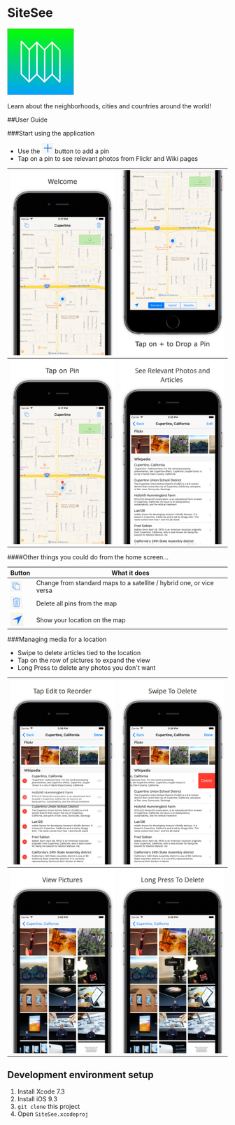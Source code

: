 
# SiteSee
![add](Images/Icon.png) 

Learn about the neighborhoods, cities and countries around the world!

<!-- Screenshots here -->

##User Guide

###Start using the application
- Use the ![add](Images/add.png) button to add a pin
- Tap on a pin to see relevant photos from Flickr and Wiki pages 


 ![](Images/0.jpg) |![](Images/1.jpg)  
----|----
 ![](Images/2.jpg) | ![](Images/3.jpg)


####Other things you could do from the home screen...

Button | What it does
----|----
![layers](Images/layers.png) | Change from standard maps to a satellite / hybrid one, or vice versa
![layers](Images/trash.png) | Delete all pins from the map
![layers](Images/arrow.png) | Show your location on the map


###Managing media for a location

- Swipe to delete articles tied to the location
- Tap on the row of pictures to expand the view
- Long Press to delete any photos you don't want 


 ![](Images/4.jpg) |![](Images/5.jpg)  
----|----
 ![](Images/6.jpg) | ![](Images/7.jpg)

## Development environment setup

1. Install Xcode 7.3
2. Install iOS 9.3
3. `git clone` this project
4. Open `SiteSee.xcodeproj`
